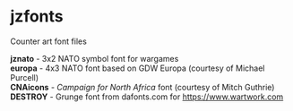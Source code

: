 # jzfonts

Counter art font files

**jznato** - 3x2 NATO symbol font for wargames  
**europa** - 4x3 NATO font based on GDW Europa (courtesy of Michael Purcell)  
**CNAicons** - *Campaign for North Africa* font (courtesy of Mitch Guthrie)
**DESTROY** - Grunge font from dafonts.com for https://www.wartwork.com
